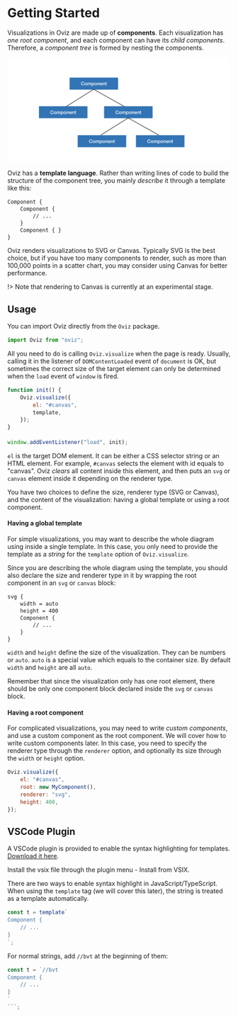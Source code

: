 # Getting Started

Visualizations in Oviz are made up of **components**.
Each visualization has _one root component_, and each component can have its _child components_.
Therefore, a _component tree_ is formed by nesting the components.

![Component tree](img/component-tree.png)

Oviz has a **template language**.
Rather than writing lines of code to build the structure of the component tree, you mainly _describe_ it through a template like this:

```bvt
Component {
    Component {
        // ...
    }
    Component { }
}
```

Oviz renders visualizations to SVG or Canvas. Typically SVG is the best choice, but if you have too many components to render, such as more than 100,000 points in a scatter chart, you may consider using Canvas for better performance.

!> Note that rendering to Canvas is currently at an experimental stage.

## Usage

You can import Oviz directly from the `Oviz` package.

```js
import Oviz from "oviz";
```

All you need to do is calling `Oviz.visualize` when the page is ready.
Usually, calling it in the listener of `DOMContentLoaded` event of `document` is OK, but sometimes the correct size of the target element can only be determined when the `load` event of `window` is fired.

```js
function init() {
    Oviz.visualize({
        el: "#canvas",
        template,
    });
}

window.addEventListener("load", init);
```

`el` is the target DOM element. It can be either a CSS selector string or an HTML element.
For example, `#canvas` selects the element with id equals to "canvas".
Oviz _clears_ all content inside this element, and then puts an `svg` or `canvas` element inside it depending on the renderer type.

You have two choices to define the size, renderer type (SVG or Canvas), and the content of the visualization: having a global template or using a root component.

#### Having a global template

For simple visualizations, you may want to describe the whole diagram using inside a single template. In this case, you only need to provide the template as a _string_ for the `template` option of `Oviz.visualize`.

Since you are describing the whole diagram using the template, you should also declare the size and renderer type in it by wrapping the root component in an `svg` or `canvas` block:

```bvt
svg {
    width = auto
    height = 400
    Component {
        // ...
    }
}
```

`width` and `height` define the size of the visualization. They can be numbers or `auto`.
`auto` is a special value which equals to the container size. By default `width` and `height` are all `auto`.

Remember that since the visualization only has one root element, there should be only one component block declared inside the `svg` or `canvas` block.

#### Having a root component

For complicated visualizations, you may need to write _custom components_, and use a custom component as the root component.
We will cover how to write custom components later.
In this case, you need to specify the renderer type through the `renderer` option, and optionally its size through the `width` or `height` option.

```js
Oviz.visualize({
    el: "#canvas",
    root: new MyComponent(),
    renderer: "svg",
    height: 400,
});
```

## VSCode Plugin

A VSCode plugin is provided to enable the syntax highlighting for templates.
[Download it here](https://gitlab.deepomics.org/lhc/bvt-vscode/tags).

Install the vsix file through the plugin menu - Install from VSIX.

There are two ways to enable syntax highlight in JavaScript/TypeScript.
When using the `template` tag (we will cover this later), the string is treated as a template automatically.

```js
const t = template`
Component {
    // ...
}
`;
```

For normal strings, add `//bvt` at the beginning of them:

```js
const t = `//bvt
Component {
    // ...
}
`
```;
